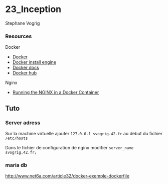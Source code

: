 # 23_Inception
Stephane Vogrig


### Resources
Docker

- [Docker](https://www.docker.com/)
- [Docker install engine](https://docs.docker.com/engine/install/ubuntu/)
- [Docker docs](https://docs.docker.com/)
- [Docker hub](https://hub.docker.com/)

Nginx

- [Running the NGINX in a Docker Container](https://hub.docker.com/)

## Tuto

### Server adress
Sur la machine virtuelle ajouter `127.0.0.1 svogrig.42.fr` au debut du fichier `/etc/hosts`

Dans le fichier de configuration de nginx modifier `server_name svogrig.42.fr;`

### maria db
http://www.net6a.com/article32/docker-exemple-dockerfile